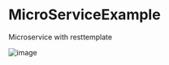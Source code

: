# MicroServiceExample
Microservice with resttemplate

![image](https://github.com/user-attachments/assets/26c34ec2-4606-4fe2-9dc2-1085517f79b5)

